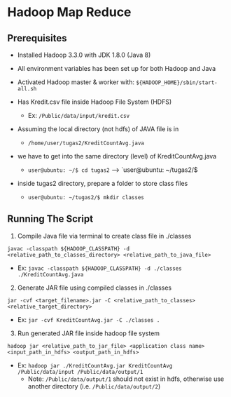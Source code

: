 # Hadoop Map Reduce

## Prerequisites
- Installed Hadoop 3.3.0 with JDK 1.8.0 (Java 8)
- All environment variables has been set up for both Hadoop and Java
- Activated Hadoop master & worker with: `${HADOOP_HOME}/sbin/start-all.sh`
- Has Kredit.csv file inside Hadoop File System (HDFS)
	- Ex: `/Public/data/input/kredit.csv`

- Assuming the local directory (not hdfs) of JAVA file is in 
	- `/home/user/tugas2/KreditCountAvg.java`

- we have to get into the same directory (level) of KreditCountAvg.java
	- `user@ubuntu: ~/$ cd tugas2` --> `user@ubuntu: ~/tugas2/$

- inside tugas2 directory, prepare a folder to store class files
	- `user@ubuntu: ~/tugas2/$ mkdir classes`

## Running The Script

1. Compile Java file via terminal to create class file in ./classes
```
javac -classpath ${HADOOP_CLASSPATH} -d <relative_path_to_classes_directory> <relative_path_to_java_file>
```
- Ex: `javac -classpath ${HADOOP_CLASSPATH} -d ./classes ./KreditCountAvg.java`


2. Generate JAR file using compiled classes in ./classes
```
jar -cvf <target_filename>.jar -C <relative_path_to_classes> <relative_target_directory>
```
- Ex: `jar -cvf KreditCountAvg.jar -C ./classes .`



3. Run generated JAR file inside hadoop file system
```
hadoop jar <relative_path_to_jar_file> <application class name> <input_path_in_hdfs> <output_path_in_hdfs>
```
- Ex: `hadoop jar ./KreditCountAvg.jar KreditCountAvg /Public/data/input /Public/data/output/1`
	- Note: `/Public/data/output/1` should not exist in hdfs, otherwise use another directory (i.e. `/Public/data/output/2`)